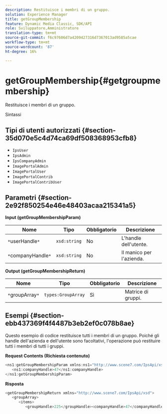 ```yaml
---
description: Restituisce i membri di un gruppo.
solution: Experience Manager
title: getGroupMembership
feature: Dynamic Media Classic, SDK/API
role: Sviluppatore,Amministratore
translation-type: tm+mt
source-git-commit: f6c97606d7a4209427316d7367013ad9585a5cae
workflow-type: tm+mt
source-wordcount: '87'
ht-degree: 16%

---
```



# getGroupMembership{#getgroupmembership}

Restituisce i membri di un gruppo.

Sintassi

## Tipi di utenti autorizzati {#section-35d070e5c4d74ca69df508368953cfb8}

* `IpsUser`
* `IpsAdmin`
* `IpsCompanyAdmin`
* `ImagePortalAdmin`
* `ImagePortalUser`
* `ImagePortalContrib`
* `ImagePortalContribUser`

## Parametri {#section-2e92f850254e46e48403acaa215341a5}

**Input (getGroupMembershipParam)**

| Nome | Tipo | Obbligatorio | Descrizione |
|---|---|---|---|
| `*`userHandle`*` | `xsd:string` | No | L&#39;handle dell&#39;utente. |
| `*`companyHandle`*` | `xsd:string` | No | Il manico per l&#39;azienda. |

**Output (getGroupMembershipReturn)**

| Nome | Tipo | Obbligatorio | Descrizione |
|---|---|---|---|
| `*`groupArray`*` | `types:GroupArray` | Sì | Matrice di gruppi. |

## Esempi {#section-ebb437369f4f4487b3eb2ef0c078b8ae}

Questo esempio di codice restituisce tutti i membri di un gruppo. Poiché gli handle dell&#39;azienda e dell&#39;utente sono facoltativi, l&#39;operazione può restituire tutti i membri di tutti i gruppi.

**Request Contents (Richiesta contenuto)**

```java
<ns1:getGroupMembershipParam xmlns:ns1="http://www.scene7.com/IpsApi/xsd">
   <ns1:companyHandle>47</ns1:companyHandle>
</ns1:getGroupMembershipParam>
```

**Risposta**

```java
<getGroupMembershipReturn xmlns="http://www.scene7.com/IpsApi/xsd">
   <groupArray>
      <items>
         <groupHandle>225</groupHandle><companyHandle>47</companyHandle><name>MyGroup</name><isSystemDefined>false</isSystemDefined></items></groupArray></getGroupMembershipReturn>
```


